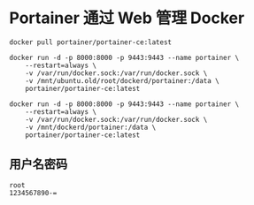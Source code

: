 # Portainer 通过 Web 管理 Docker

```shell
docker pull portainer/portainer-ce:latest
```

```shell
docker run -d -p 8000:8000 -p 9443:9443 --name portainer \
    --restart=always \
    -v /var/run/docker.sock:/var/run/docker.sock \
    -v /mnt/ubuntu.old/root/dockerd/portainer:/data \
    portainer/portainer-ce:latest
```

```shell
docker run -d -p 8000:8000 -p 9443:9443 --name portainer \
    --restart=always \
    -v /var/run/docker.sock:/var/run/docker.sock \
    -v /mnt/dockerd/portainer:/data \
    portainer/portainer-ce:latest
```

## 用户名密码

```shell
root
1234567890-=
```
